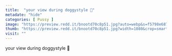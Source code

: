 ```yaml
---
title:  "your view during doggystyle 👅"
metadate: "hide"
categories: [ Pussy ]
image: "https://preview.redd.it/bnootd70c8p51.jpg?auto=webp&s=f5798e687f888816dd32f37cd97946e450c649d0"
thumb: "https://preview.redd.it/bnootd70c8p51.jpg?width=1080&crop=smart&auto=webp&s=0d6bc2fa55532351de6b89bc1a27467d4be17673"
visit: ""
---
```

your view during doggystyle 👅
